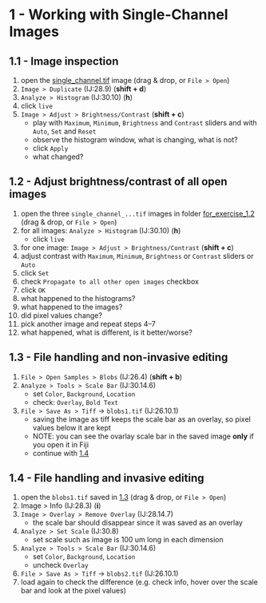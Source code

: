 # 1 - Working with Single-Channel Images

## 1.1 - Image inspection

1. open the [single_channel.tif](images/single_channel.tif) image (drag & drop, or `File > Open`)
2. `Image > Duplicate` (IJ:28.9) (**shift + d**)
3. `Analyze > Histogram` (IJ:30.10) (**h**)
4. click `live`
5. `Image > Adjust > Brightness/Contrast` (**shift + c**)
    - play with `Maximum`, `Minimum`, `Brightness` and `Contrast` sliders and with `Auto`, `Set` and `Reset`
    - observe the histogram window, what is changing, what is not?
    - click `Apply`
    - what changed?

## 1.2 - Adjust brightness/contrast of all open images

1. open the three `single_channel_...tif` images in folder [for_exercise_1.2](images/for_exercise_1.2.zip) (drag & drop, or `File > Open`)
2. for all images: `Analyze > Histogram` (IJ:30.10) (**h**)
    - click `live`
3. for one image: `Image > Adjust > Brightness/Contrast` (**shift + c**)
4. adjust contrast with `Maximum`, `Minimum`, `Brightness` or `Contrast` sliders or `Auto`
5. click `Set`
6. check `Propagate to all other open images` checkbox
7. click `OK`
8. what happened to the histograms?
9. what happened to the images?
10. did pixel values change?
11. pick another image and repeat steps 4–7
12. what happened, what is different, is it better/worse?

## 1.3 - File handling and non-invasive editing

1. `File > Open Samples > Blobs` (IJ:26.4) (**shift + b**)
2. `Analyze > Tools > Scale Bar` (IJ:30.14.6)
    - set `Color`, `Background`, `Location`
    - check: `Overlay`, `Bold Text`
3. `File > Save As > Tiff` -> `blobs1.tif` (IJ:26.10.1)
    - saving the image as tiff keeps the scale bar as an overlay, so pixel values below it are kept
    - NOTE: you can see the ovarlay scale bar in the saved image **only** if you open it in Fiji
    - continue with [1.4](#file-handling-and-invasive-editing)

## 1.4 - File handling and invasive editing

1. open the `blobs1.tif` saved in [1.3](#file-handling-and-non-invasive-editing) (drag & drop, or `File > Open`)
2. Image > Info (IJ:28.3) (**i**)
3. `Image > Overlay > Remove Overlay` (IJ:28.14.7)
    - the scale bar should disappear since it was saved as an overlay
4. `Analyze > Set Scale` (IJ:30.8)
    - set scale such as image is 100 um long in each dimension
5. `Analyze > Tools > Scale Bar` (IJ:30.14.6)
    - set `Color`, `Background`, `Location`
    - uncheck `Overlay`
6. `File > Save As > Tiff` -> `blobs2.tif` (IJ:26.10.1)
7. load again to check the difference (e.g. check info, hover over the scale bar and look at the pixel values)
